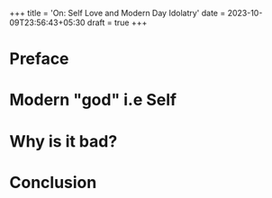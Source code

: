 +++
title = 'On: Self Love and Modern Day Idolatry'
date = 2023-10-09T23:56:43+05:30
draft = true
+++

# Preface

# Modern "god" i.e Self

# Why is it bad?

# Conclusion

